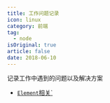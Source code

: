 ```yaml
---
title: 工作问题记录
icon: linux
category: 前端
tag:
  - node
isOriginal: true
article: false
date: 2018-06-10
---
```


记录工作中遇到的问题以及解决方案

<!-- more -->

- [`Element`相关`](./element.html)